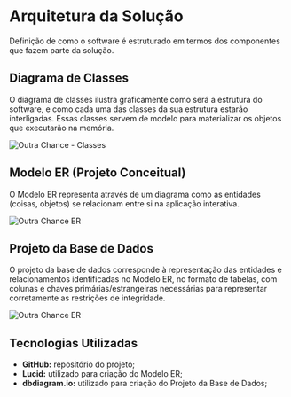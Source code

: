 # Arquitetura da Solução

Definição de como o software é estruturado em termos dos componentes que fazem parte da solução.

## Diagrama de Classes

O diagrama de classes ilustra graficamente como será a estrutura do software, e como cada uma das classes da sua estrutura estarão interligadas. Essas classes servem de modelo para materializar os objetos que executarão na memória.

![Outra Chance - Classes](https://github.com/ICEI-PUC-Minas-PMV-ADS/pmv-ads-2023-2-e2-proj-int-t11-pmv-ads-2023-2-e2-proj-int-t11-grupo3/assets/75391453/39fedb28-9641-4fcb-89b1-3ea36fdd1e6a)

## Modelo ER (Projeto Conceitual)

O Modelo ER representa através de um diagrama como as entidades (coisas, objetos) se relacionam entre si na aplicação interativa.

![Outra Chance ER](https://github.com/ICEI-PUC-Minas-PMV-ADS/pmv-ads-2023-2-e2-proj-int-t11-pmv-ads-2023-2-e2-proj-int-t11-grupo3/assets/75391453/6aaf3d13-f39f-48a8-a2c1-2f764bab5a9a)


## Projeto da Base de Dados

O projeto da base de dados corresponde à representação das entidades e relacionamentos identificadas no Modelo ER, no formato de tabelas, com colunas e chaves primárias/estrangeiras necessárias para representar corretamente as restrições de integridade.

 ![Outra Chance ER](https://github.com/ICEI-PUC-Minas-PMV-ADS/pmv-ads-2023-2-e2-proj-int-t11-pmv-ads-2023-2-e2-proj-int-t11-grupo3/assets/75391453/6aaf3d13-f39f-48a8-a2c1-2f764bab5a9a)

## Tecnologias Utilizadas

- **GitHub:** repositório do projeto;
- **Lucid:** utilizado para criação do Modelo ER;
- **dbdiagram.io:** utilizado para criação do Projeto da Base de Dados;
